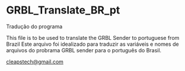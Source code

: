 GRBL_Translate_BR_pt
====================

Tradução do programa

This file is to be used to translate the GRBL Sender to portuguese from Brazil
Este arquivo foi idealizado para traduzir as variáveis e nomes de arquivos do probrama GRBL sender para o português do Brasil. 

cleapstech@gmail.com 
